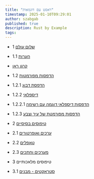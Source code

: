 ```yaml
---
title: "ראסט עם דוגמאות"
timestamp: 2025-01-10T09:29:01
author: szabgab
published: true
description: Rust by Example
tags:
---
```


* 1 [שלום עולם](/rust-by-example-hello-world)
* 1.1 [הערות](/rust-by-example-comments)
* [קרגו ראן](/rust-by-example-cargo-run)
* 1.2 [הדפסות מפורמטות](/rust-by-example-formatted-print)
* 1.2.1 [הדפסת דבוג](/rust-by-example-debug-print)
* 1.2.2 [דיספלאי](/rust-by-example-display)
* 1.2.2.1 [הדפסות דיספלאי דוגמה עם רשימה](/rust-by-example-display-testcase-list)
* 1.2.3 [הדפסות מפורמטת של עיר וצבע](/rust-by-example-formatting-city-and-color)

* 2 [טיפוסים בסיסיים](/rust-by-example-primitives)
* 2.1 [ערכים ואופרטורים](/rust-by-example-literals-and-operators)
* 2.2 [טאפלים](/rust-by-example-tuples)
* 2.3 [מערכים וחתכים](/rust-by-example-arrays-and-slices)

* 3 טיפוסים מלאכותיים
* 3.1 [סטראקטים - מבנים](/rust-by-example-structures)
